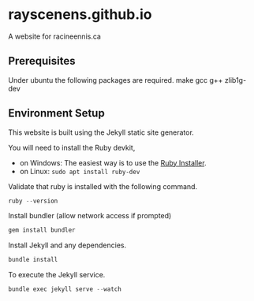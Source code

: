 # rayscenens.github.io

A website for racineennis.ca

## Prerequisites

Under ubuntu the following packages are required.
make
gcc
g++
zlib1g-dev

## Environment Setup

This website is built using the Jekyll static site generator.

You will need to install the Ruby devkit,

* on Windows: The easiest way is to use the [Ruby Installer](https://rubyinstaller.org).
* on Linux: `sudo apt install ruby-dev`

Validate that ruby is installed with the following command.

```PowerShell
ruby --version
```

Install bundler (allow network access if prompted)

```PowerShell
gem install bundler
```

Install Jekyll and any dependencies.

```PowerShell
bundle install
```

To execute the Jekyll service.

```PowerShell
bundle exec jekyll serve --watch
```

